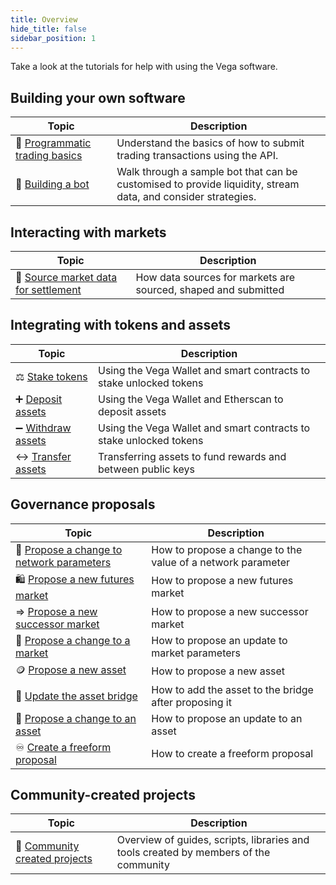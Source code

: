 ```yaml
---
title: Overview
hide_title: false
sidebar_position: 1
---
```

Take a look at the tutorials for help with using the Vega software.

## Building your own software 
| Topic                                                                 |  Description                                                                                                        |
| ----------------------------------------------------------------------| -------------------------------------------------------------------------------------------------------- |
| 🔢 [Programmatic trading basics](./programmatic-trading-basics.md)| Understand the basics of how to submit trading transactions using the API. |
| 🤖 [Building a bot](./building-a-bot/index.md) | Walk through a sample bot that can be customised to provide liquidity, stream data, and consider strategies. |

## Interacting with markets
| Topic                                                                 |  Description                                                                                                        |
| ----------------------------------------------------------------------| -------------------------------------------------------------------------------------------------------- |
| 🔮 [Source market data for settlement](./using-data-sources.md)               | How data sources for markets are sourced, shaped and submitted |

## Integrating with tokens and assets
| Topic                                                                 |  Description                                                                                                        |
| ----------------------------------------------------------------------| -------------------------------------------------------------------------------------------------------- |
| ⚖️ [Stake tokens](./assets-tokens/staking-tokens.md)               | Using the Vega Wallet and smart contracts to stake unlocked tokens |
| ➕ [Deposit assets](./assets-tokens/depositing-assets.md)              | Using the Vega Wallet and Etherscan to deposit assets |
| ➖ [Withdraw assets](./assets-tokens/withdrawing-assets.md)             | Using the Vega Wallet and smart contracts to stake unlocked tokens |
| ↔️ [Transfer assets](./assets-tokens/transferring-assets.md)               | Transferring assets to fund rewards and between public keys |

## Governance proposals
| Topic                                                                 |  Description                                                                                                        |
| ----------------------------------------------------------------------| -------------------------------------------------------------------------------------------------------- |
| 🧱 [Propose a change to network parameters](./proposals/network-parameter-proposal.md)        | How to propose a change to the value of a network parameter |
| 🛍️ [Propose a new futures market](./proposals/new-market-proposal.md)        | How to propose a new futures market |
| ⇒ [Propose a new successor market](./proposals/new-successor-market-proposal.md)        | How to propose a new successor market |
| 🛒 [Propose a change to a market](./proposals/update-market-proposal.md)        | How to propose an update to market parameters |
| 🪙 [Propose a new asset](./proposals/new-asset-proposal.md)        | How to propose a new asset |
| 🌉 [Update the asset bridge](./proposals/update-asset-bridge.md)        | How to add the asset to the bridge after proposing it |
| 💱 [Propose a change to an asset](./proposals/update-asset-proposal.md)        | How to propose an update to an asset |
| ♾️ [Create a freeform proposal](./proposals/freeform-proposal.md)                     | How to create a freeform proposal |

## Community-created projects
| Topic                                                                 |  Description                                                                                                        |
| ----------------------------------------------------------------------| -------------------------------------------------------------------------------------------------------- |
| 👥 [Community created projects](./community-created.md)               | Overview of guides, scripts, libraries and tools created by members of the community |

